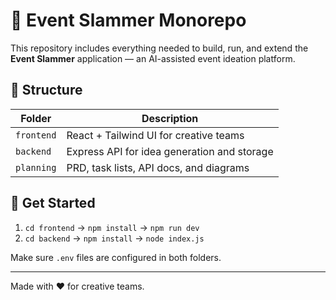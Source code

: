 # 🎉 Event Slammer Monorepo

This repository includes everything needed to build, run, and extend the **Event Slammer** application — an AI-assisted event ideation platform.

## 📂 Structure

| Folder     | Description                                |
|------------|--------------------------------------------|
| `frontend` | React + Tailwind UI for creative teams     |
| `backend`  | Express API for idea generation and storage|
| `planning` | PRD, task lists, API docs, and diagrams    |

## 🚀 Get Started

1. `cd frontend` → `npm install` → `npm run dev`
2. `cd backend` → `npm install` → `node index.js`

Make sure `.env` files are configured in both folders.

---
Made with ❤️ for creative teams.